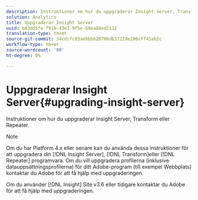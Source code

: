 ```yaml
---
description: Instruktioner om hur du uppgraderar Insight Server, Transform eller Repeater.
solution: Analytics
title: Uppgraderar Insight Server
uuid: b83dd5fe-f91b-43e3-9f5e-68ea88ed2132
translation-type: tm+mt
source-git-commit: 34cdcfc83ae6bb620706db37228e200cff43ab2c
workflow-type: tm+mt
source-wordcount: '80'
ht-degree: 0%

---
```



# Uppgraderar Insight Server{#upgrading-insight-server}

Instruktioner om hur du uppgraderar Insight Server, Transform eller Repeater.

>[!NOTE]
>
>Om du har Platform 4.x eller senare kan du använda dessa instruktioner för att uppgradera din [!DNL Insight Server], [!DNL Transform]eller [!DNL Repeater] programvara. Om du vill uppgradera profilerna (inklusive datauppsättningsprofilerna) för ditt Adobe-program (till exempel Webbplats) kontaktar du Adobe för att få hjälp med uppgraderingen.

Om du använder [!DNL Insight] Site v3.6 eller tidigare kontaktar du Adobe för att få hjälp med uppgraderingen.
